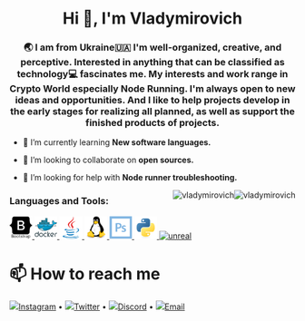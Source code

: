 <h1 align="center">Hi 👋, I'm Vladymirovich</h1>
<h3 align="center">🌏 I am from Ukraine🇺🇦 I'm well-organized, creative, and perceptive. Interested in anything that can be classified as technology💻 fascinates me. My interests and work range in Crypto World especially Node Running. I'm always open to new ideas and opportunities.
And I like to help projects develop in the early stages for realizing all planned, as well as support the finished products of projects.</h3>

- 🌱 I’m currently learning **New software languages.**

- 👯 I’m looking to collaborate on **open sources.**

- 🤝 I’m looking for help with **Node runner troubleshooting.**

<p><img align="right" src="https://github-readme-stats.vercel.app/api?username=vladymirovich&hide=issues&show_icons=true&hide_border=true&count_private=true&theme=merko&locale=en" alt="vladymirovich" /></p>

<p><img align="right" src="https://github-readme-streak-stats.herokuapp.com/?user=vladymirovich&" alt="vladymirovich" /></p>




<h3 align="left">Languages and Tools:</h3>

<p align="left"> 
  <a href="https://getbootstrap.com" target="_blank" rel="noreferrer"> <img src="https://raw.githubusercontent.com/devicons/devicon/master/icons/bootstrap/bootstrap-plain-wordmark.svg" alt="bootstrap" width="40" height="40"/> </a> 
  <a href="https://www.docker.com/" target="_blank" rel="noreferrer"> <img src="https://raw.githubusercontent.com/devicons/devicon/master/icons/docker/docker-original-wordmark.svg" alt="docker" width="40" height="40"/> </a> 
  <a href="https://www.java.com" target="_blank" rel="noreferrer"> <img src="https://raw.githubusercontent.com/devicons/devicon/master/icons/java/java-original.svg" alt="java" width="40" height="40"/> </a> 
  <a href="https://www.linux.org/" target="_blank" rel="noreferrer"> <img src="https://raw.githubusercontent.com/devicons/devicon/master/icons/linux/linux-original.svg" alt="linux" width="40" height="40"/> </a> 
  <a href="https://www.photoshop.com/en" target="_blank" rel="noreferrer"> <img src="https://raw.githubusercontent.com/devicons/devicon/master/icons/photoshop/photoshop-line.svg" alt="photoshop" width="40" height="40"/> </a> 
  <a href="https://www.python.org" target="_blank" rel="noreferrer"> <img src="https://raw.githubusercontent.com/devicons/devicon/master/icons/python/python-original.svg" alt="python" width="40" height="40"/> </a> 
  <a href="https://unrealengine.com/" target="_blank" rel="noreferrer"> <img src="https://raw.githubusercontent.com/kenangundogan/fontisto/036b7eca71aab1bef8e6a0518f7329f13ed62f6b/icons/svg/brand/unreal-engine.svg" alt="unreal" width="40" height="40"/> </a> 
</p>

<h1 align="left"> 📫 How to reach me</h1>

 <p align="left">
  <a href="https://www.instagram.com/vladymirovich33/"><img src="https://img.icons8.com/color/96/000000/instagram.png" height="16"/>Instagram</a> •
  <a href="https://twitter.com/vladymirovich33"><img src="https://img.icons8.com/color/96/000000/twitter-circled.png" height="16"/>Twitter</a> •
  <a href="https://discord.com/channels/@vladymirovich | Sui Global#7179"><img src="https://img.icons8.com/color/96/000000/discord.png" height="16"/>Discord</a> •
  <a href="mailto:vladymirovich33@gmail.com"><img src="https://img.icons8.com/color/96/000000/email.png" height="16"/>Email</a>
</p>

<!---
Vladymirovich/Vladymirovich is a ✨ special ✨ repository because its `README.md` (this file) appears on your GitHub profile.
You can click the Preview link to take a look at your changes.
--->
